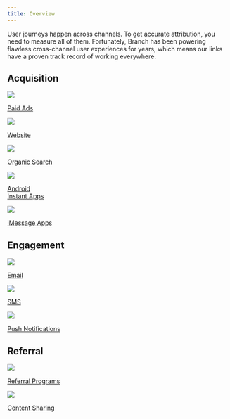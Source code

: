 ```yaml
---
title: Overview
---
```

User journeys happen across channels. To get accurate attribution, you need to measure all of them. Fortunately, Branch has been powering flawless cross-channel user experiences for years, which means our links have a proven track record of working everywhere.

## Acquisition
<!-- Acquisition -->
<div class="nav-wrap flex-wrap">
  <a href="/deep-linked-ads/ads-overview/">
    <img src="../../../images/pages/channels/paid-ads.png" />
    <p>Paid Ads</p>
  </a>
  <a href="/web/branch-web-solutions/">
    <img src="../../../images/pages/channels/website.png" />
    <p>Website</p>
  </a>
  <a href="/organic-search/branch-organic-search/">
    <img src="../../../images/pages/channels/organic.png" />
    <p>Organic Search</p>
  </a>
	<a href="/app-to-app/android-instant-apps/">
    <img src="../../../images/pages/channels/instant-app.png" />
    <p>Android<br/>Instant Apps</p>
  </a>
	<a href="/app-to-app/imessage-apps/">
    <img src="../../../images/pages/channels/imessage.png" />
    <p>iMessage Apps</p>
  </a>
</div>
<!--/ Acquisition -->

## Engagement
<!-- Engagement -->
<div class="nav-wrap flex-wrap">
  <a href="/emails/email-overview/">
    <img src="../../../images/pages/channels/email.png" />
    <p>Email</p>
  </a>
	<a href="/sms/vibes/">
		<img src="../../../images/pages/channels/sms.png" />
		<p>SMS</p>
	</a>
  <a href="/advance/push-notifications/">
    <img src="../../../images/pages/channels/push-notifications.png" />
    <p>Push Notifications</p>
  </a>
</div>
<!--/ Engagement -->

## Referral
<!-- Referral -->
<div class="nav-wrap flex-wrap">
  <a href="/viral/referrals/">
    <img src="../../../images/pages/channels/referral.png" />
    <p>Referral Programs</p>
  </a>
	<a href="/viral/content-sharing/">
		<img src="../../../images/pages/channels/content-sharing.png" />
		<p>Content Sharing</p>
	</a>
</div>
<!--/ Referral -->
